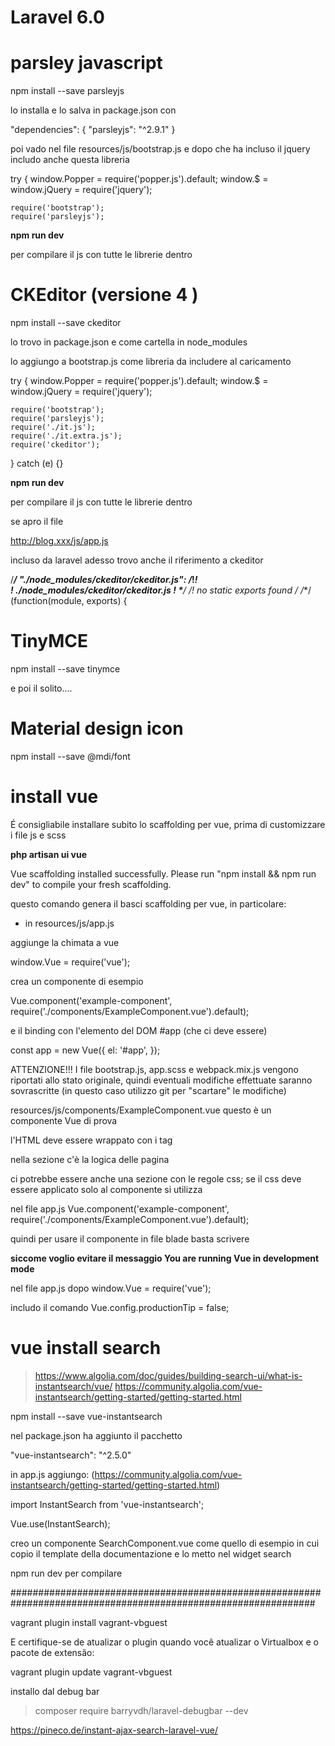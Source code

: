 # Laravel 6.0








# parsley javascript

npm install --save parsleyjs


lo installa e lo salva in package.json con 

 "dependencies": {
        "parsleyjs": "^2.9.1"
    }

poi vado nel file resources/js/bootstrap.js e dopo che ha incluso il jquery includo anche questa libreria



try {
    window.Popper = require('popper.js').default;
    window.$ = window.jQuery = require('jquery');

    require('bootstrap');
    require('parsleyjs');


__npm run dev__

per compilare il js con tutte le librerie dentro




# CKEditor (versione 4 ) 

npm install --save ckeditor

lo trovo in package.json e come cartella in node_modules

lo aggiungo a bootstrap.js come libreria da includere al caricamento

try {
    window.Popper = require('popper.js').default;
    window.$ = window.jQuery = require('jquery');

    require('bootstrap');
    require('parsleyjs');
    require('./it.js');
    require('./it.extra.js');
    require('ckeditor');
    
    
} catch (e) {}


__npm run dev__

per compilare il js con tutte le librerie dentro


se apro il file 

http://blog.xxx/js/app.js


incluso da laravel adesso trovo anche il riferimento a ckeditor


/***/ "./node_modules/ckeditor/ckeditor.js":
/*!*******************************************!*\
  !*** ./node_modules/ckeditor/ckeditor.js ***!
  \*******************************************/
/*! no static exports found */
/***/ (function(module, exports) {




# TinyMCE


npm install --save tinymce


e poi il solito....



# Material design icon

npm install --save @mdi/font




# install vue

É consigliabile installare subito lo scaffolding per vue, prima di customizzare i file js e scss

__php artisan ui vue__

Vue scaffolding installed successfully.
Please run "npm install && npm run dev" to compile your fresh scaffolding.

questo comando genera il basci scaffolding per vue, in particolare:

- in resources/js/app.js 

aggiunge la chimata a vue 

window.Vue = require('vue');


crea un componente di esempio

Vue.component('example-component', require('./components/ExampleComponent.vue').default);


e il binding con l'elemento del DOM #app (che ci deve essere)

const app = new Vue({
    el: '#app',
});



ATTENZIONE!!! I file bootstrap.js, app.scss e webpack.mix.js vengono riportati allo stato originale, quindi eventuali modifiche effettuate saranno sovrascritte (in questo caso utilizzo git per "scartare" le modifiche)



resources/js/components/ExampleComponent.vue questo è un componente Vue di prova

l'HTML deve essere wrappato con i tag <template></template>

nella sezione <script> </script> c'è la logica delle pagina

ci potrebbe essere anche una sezione <style> </style> con le regole css; se il css deve essere applicato solo al componente si utilizza <style scoped></style>


nel file app.js 
Vue.component('example-component', require('./components/ExampleComponent.vue').default);

quindi per usare il componente in file blade basta scrivere <example-component></example-component>

**siccome voglio evitare il messaggio You are running Vue in development mode**

nel file app.js dopo
window.Vue = require('vue');

includo il comando
Vue.config.productionTip = false;



# vue install search

> https://www.algolia.com/doc/guides/building-search-ui/what-is-instantsearch/vue/
> https://community.algolia.com/vue-instantsearch/getting-started/getting-started.html



npm install --save vue-instantsearch

nel package.json ha aggiunto il pacchetto

"vue-instantsearch": "^2.5.0"


in app.js aggiungo: (https://community.algolia.com/vue-instantsearch/getting-started/getting-started.html)


import InstantSearch from 'vue-instantsearch';

Vue.use(InstantSearch);


creo un componente SearchComponent.vue come quello di esempio in cui copio il template della documentazione e lo metto nel widget search



npm run dev per compilare

###############################################################################################################



vagrant plugin install vagrant-vbguest

E certifique-se de atualizar o plugin quando você atualizar o Virtualbox e o pacote de extensão:

vagrant plugin update vagrant-vbguest





installo dal debug bar 
> composer require barryvdh/laravel-debugbar --dev

https://pineco.de/instant-ajax-search-laravel-vue/
